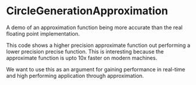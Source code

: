 # CircleGenerationApproximation
A demo of an approximation function being more accurate than the real floating point implementation.

This code shows a higher precision approximate function out performing a lower precision precise function. This is interesting because the approximate function is upto 10x faster on modern machines.

We want to use this as an argument for gaining performance in real-time and high performing application through approximation.


